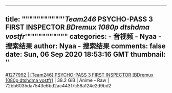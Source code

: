 
---
title: """""""""""'_Team246_ PSYCHO-PASS 3 FIRST INSPECTOR _BDremux 1080p dtshdma vostfr_'"""""""""""
categories: 
    - 音视频
    - Nyaa - 搜索结果
author: Nyaa - 搜索结果
comments: false
date: Sun, 06 Sep 2020 18:53:16 GMT
thumbnail: ''
---

<div>   
<a href="https://nyaa.si/view/1277992">#1277992 | [Team246] PSYCHO-PASS 3 FIRST INSPECTOR [BDremux 1080p dtshdma vostfr]</a> | 38.2 GiB | Anime - Raw | 72bb6035da7543e6bd2ac443f7c58a124e2d9bd2  
</div>
            